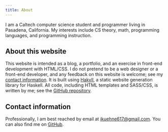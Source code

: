 ```yaml
---
title: About
---
```


I am a Caltech computer science student and programmer living in Pasadena,
California.  My interests include CS theory, math, programming languages, and
programming instruction.

About this website
------------------

This website is intended as a blog, a portfolio, and an exercise in front-end
development with HTML/CSS.  I do not pretend to be a web designer or a front-end
developer, and any feedback on this website is welcome; see my [contact
information](contact.html).  It is built using
[Hakyll](http://jaspervdj.be/hakyll), a static website generation library for
Haskell.  All code, including HTML templates and SASS/CSS, is written by me; see
the [GitHub repository](https://github.com/ikuehne/iankuehne.com).

Contact information
-------------------

Professionally, I am best reached by email at
[ikuehne617@gmail.com](ikuehne617@gmail.com).  You can also find me on [GitHub].

[GitHub]: https://www.github.com/ikuehne

